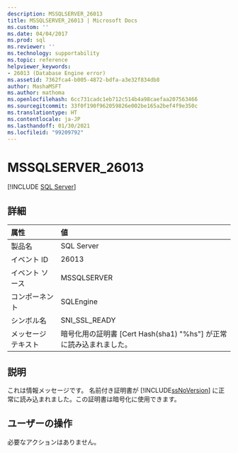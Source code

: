 ```yaml
---
description: MSSQLSERVER_26013
title: MSSQLSERVER_26013 | Microsoft Docs
ms.custom: ''
ms.date: 04/04/2017
ms.prod: sql
ms.reviewer: ''
ms.technology: supportability
ms.topic: reference
helpviewer_keywords:
- 26013 (Database Engine error)
ms.assetid: 7362fca4-b005-4872-bdfa-a3e32f834db8
author: MashaMSFT
ms.author: mathoma
ms.openlocfilehash: 6cc731cadc1eb712c514b4a98caefaa207563466
ms.sourcegitcommit: 33f0f190f962059826e002be165a2bef4f9e350c
ms.translationtype: HT
ms.contentlocale: ja-JP
ms.lasthandoff: 01/30/2021
ms.locfileid: "99209792"
---
```

# <a name="mssqlserver_26013"></a>MSSQLSERVER_26013
 [!INCLUDE [SQL Server](../../includes/applies-to-version/sqlserver.md)]
  
## <a name="details"></a>詳細  
  
| 属性 | 値 |  
| :-------- | :---- |  
|製品名|SQL Server|  
|イベント ID|26013|  
|イベント ソース|MSSQLSERVER|  
|コンポーネント|SQLEngine|  
|シンボル名|SNI_SSL_READY|  
|メッセージ テキスト|暗号化用の証明書 [Cert Hash(sha1) "%hs"] が正常に読み込まれました。|  
  
## <a name="explanation"></a>説明  
これは情報メッセージです。 名前付き証明書が [!INCLUDE[ssNoVersion](../../includes/ssnoversion-md.md)] に正常に読み込まれました。この証明書は暗号化に使用できます。  
  
## <a name="user-action"></a>ユーザーの操作  
必要なアクションはありません。  
  
